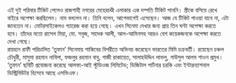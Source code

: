 এই দুই পরিবার টিকিট পেলেও রাজশাহী নগরের মেহেরচণ্ডী এলাকার এক দম্পতি টিকিট পাননি। স্ত্রীকে বসিয়ে রেখে বাইরে অপেক্ষা করছিলেন। নাম বললেন না। তিনি বলেন, আগেভাগেই এসেছেন। আজ যে টিকিট পাওয়া যাবে না, এটা জানতেন না। মোটরসাইকেলও গ্যারেজ করা হয়ে গেছে। এখন সিনেমা দেখার জন্য প্রায় তিন ঘণ্টা অপেক্ষা করতে হবে। তাঁদের মতো রাসেল মিয়া, মো. সবুজ, সাদেক আলী, আল-আমিনসহ আরও বেশ কয়েকজনকে অপেক্ষা করতে দেখা গেছে।  
রায়হান রাফী পরিচালিত ‘তুফান’ সিনেমায় শাকিবের বিপরীতে অভিনয় করেছেন ভারতের মিমি চক্রবর্তী। রয়েছেন চঞ্চল চৌধুরী, মাসুমা রহমান নাবিলা, ফজলুর রহমান বাবু, গাজী রাকায়েত, সালাহউদ্দিন লাভলু, গাউসুল আলম শাওন প্রমুখ। ‘তুফান’ ছবিটি প্রযোজনা করেছে আলফা-আই স্টুডিওজ লিমিটেড; ডিজিটাল পার্টনার চরকি এবং ইন্টারন্যাশনাল ডিস্ট্রিবিউটর হিসেবে আছে এসভিএফ।
